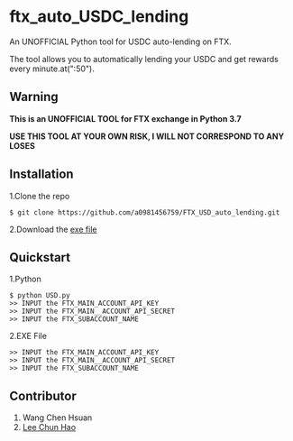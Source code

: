 # ftx_auto_USDC_lending

An UNOFFICIAL Python tool for USDC auto-lending on FTX.

The tool allows you to automatically lending your USDC and get rewards every minute.at(":50").

## Warning
<b>This is an UNOFFICIAL TOOL for FTX exchange in Python 3.7</b>

<b>USE THIS TOOL AT YOUR OWN RISK, I WILL NOT CORRESPOND TO ANY LOSES</b>

## Installation

1.Clone the repo

    $ git clone https://github.com/a0981456759/FTX_USD_auto_lending.git

2.Download the [exe file](https://github.com/a0981456759/ftx_auto_USDC_lending/tree/main/dist/USD.exe)
    
## Quickstart

1.Python

    $ python USD.py
    >> INPUT the FTX_MAIN_ACCOUNT_API_KEY
    >> INPUT the FTX_MAIN__ACCOUNT_API_SECRET
    >> INPUT the FTX_SUBACCOUNT_NAME

2.EXE File

    >> INPUT the FTX_MAIN_ACCOUNT_API_KEY
    >> INPUT the FTX_MAIN__ACCOUNT_API_SECRET
    >> INPUT the FTX_SUBACCOUNT_NAME

    
## Contributor
1. Wang Chen Hsuan
2. [Lee Chun Hao](https://github.com/LeeChunHao2000)

